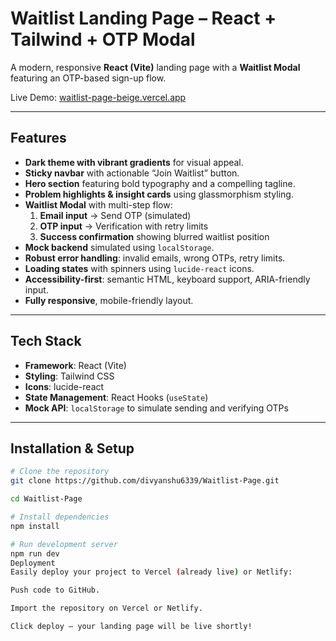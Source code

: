 # ​Waitlist Landing Page – React + Tailwind + OTP Modal

A modern, responsive **React (Vite)** landing page with a **Waitlist Modal** featuring an OTP-based sign-up flow.

Live Demo: [waitlist-page-beige.vercel.app](https://waitlist-page-beige.vercel.app)

---

##  Features

- **Dark theme with vibrant gradients** for visual appeal.
- **Sticky navbar** with actionable “Join Waitlist” button.
- **Hero section** featuring bold typography and a compelling tagline.
- **Problem highlights & insight cards** using glassmorphism styling.
- **Waitlist Modal** with multi-step flow:
  1. **Email input** → Send OTP (simulated)
  2. **OTP input** → Verification with retry limits
  3. **Success confirmation** showing blurred waitlist position
- **Mock backend** simulated using `localStorage`.
- **Robust error handling**: invalid emails, wrong OTPs, retry limits.
- **Loading states** with spinners using `lucide-react` icons.
- **Accessibility-first**: semantic HTML, keyboard support, ARIA-friendly input.
- **Fully responsive**, mobile-friendly layout.

---

##  Tech Stack

- **Framework**: React (Vite)
- **Styling**: Tailwind CSS
- **Icons**: lucide-react
- **State Management**: React Hooks (`useState`)
- **Mock API**: `localStorage` to simulate sending and verifying OTPs

---

##  Installation & Setup

```bash
# Clone the repository
git clone https://github.com/divyanshu6339/Waitlist-Page.git

cd Waitlist-Page

# Install dependencies
npm install

# Run development server
npm run dev
Deployment
Easily deploy your project to Vercel (already live) or Netlify:

Push code to GitHub.

Import the repository on Vercel or Netlify.

Click deploy — your landing page will be live shortly!
